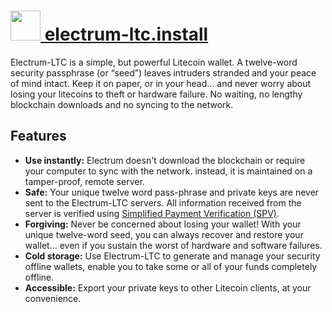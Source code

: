 # [<img src="https://cdn.rawgit.com/AdmiringWorm/chocolatey-packages/82feba9417e5f3a4b8747baa10559f7939ecbe33/icons/electrum-ltc.png" height="48" width="48" /> electrum-ltc.install](https://chocolatey.org/packages/electrum-ltc.install)


Electrum-LTC is a simple, but powerful Litecoin wallet.
A twelve-word security passphrase (or “seed”) leaves intruders stranded and your peace of mind intact.
Keep it on paper, or in your head... and never worry about losing your litecoins to theft or hardware failure.
No waiting, no lengthy blockchain downloads and no syncing to the network.

## Features
* **Use instantly:** Electrum doesn't download the blockchain or require your computer to sync with the network.
  instead, it is maintained on a tamper-proof, remote server.
* **Safe:** Your unique twelve word pass-phrase and private keys are never sent to the Electrum-LTC servers.
  All information received from the server is verified using [Simplified Payment Verification (SPV)](https://en.bitcoin.it/wiki/Thin_Client_Security#Header-Only_Clients).
* **Forgiving:** Never be concerned about losing your wallet! With your unique twelve-word seed, you can always recover and restore your wallet...
  even if you sustain the worst of hardware and software failures.
* **Cold storage:** Use Electrum-LTC to generate and manage your security offline wallets, enable you to take some or all of your funds completely offline.
* **Accessible:** Export your private keys to other Litecoin clients, at your convenience.
    
